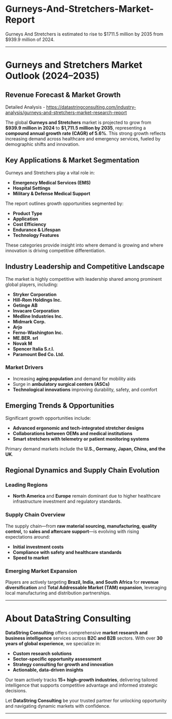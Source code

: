 # Gurneys-And-Stretchers-Market-Report

Gurneys And Stretchers is estimated to rise to $1711.5 million by 2035 from $939.9 million of 2024.

---

# **Gurneys and Stretchers Market Outlook (2024–2035)**

## **Revenue Forecast & Market Growth**

Detailed Analysis - https://datastringconsulting.com/industry-analysis/gurneys-and-stretchers-market-research-report

The global **Gurneys and Stretchers** market is projected to grow from **\$939.9 million in 2024** to **\$1,711.5 million by 2035**, representing a **compound annual growth rate (CAGR) of 5.6%**. This strong growth reflects increasing demand across healthcare and emergency services, fueled by demographic shifts and innovation.

## **Key Applications & Market Segmentation**

Gurneys and Stretchers play a vital role in:

* **Emergency Medical Services (EMS)**
* **Hospital Settings**
* **Military & Defense Medical Support**

The report outlines growth opportunities segmented by:

* **Product Type**
* **Application**
* **Cost Efficiency**
* **Endurance & Lifespan**
* **Technology Features**

These categories provide insight into where demand is growing and where innovation is driving competitive differentiation.

## **Industry Leadership and Competitive Landscape**

The market is highly competitive with leadership shared among prominent global players, including:

* **Stryker Corporation**
* **Hill-Rom Holdings Inc.**
* **Getinge AB**
* **Invacare Corporation**
* **Medline Industries Inc.**
* **Midmark Corp.**
* **Arjo**
* **Ferno-Washington Inc.**
* **ME.BER. srl**
* **Novak M**
* **Spencer Italia S.r.l.**
* **Paramount Bed Co. Ltd.**

### **Market Drivers**

* Increasing **aging population** and demand for mobility aids
* Surge in **ambulatory surgical centers (ASCs)**
* **Technological innovations** improving durability, safety, and comfort

## **Emerging Trends & Opportunities**

Significant growth opportunities include:

* **Advanced ergonomic and tech-integrated stretcher designs**
* **Collaborations between OEMs and medical institutions**
* **Smart stretchers with telemetry or patient monitoring systems**

Primary demand markets include the **U.S., Germany, Japan, China, and the UK**.

## **Regional Dynamics and Supply Chain Evolution**

### **Leading Regions**

* **North America** and **Europe** remain dominant due to higher healthcare infrastructure investment and regulatory standards.

### **Supply Chain Overview**

The supply chain—from **raw material sourcing, manufacturing, quality control,** to **sales and aftercare support**—is evolving with rising expectations around:

* **Initial investment costs**
* **Compliance with safety and healthcare standards**
* **Speed to market**

### **Emerging Market Expansion**

Players are actively targeting **Brazil, India, and South Africa** for **revenue diversification** and **Total Addressable Market (TAM) expansion**, leveraging local manufacturing and distribution partnerships.

---

# **About DataString Consulting**

**DataString Consulting** offers comprehensive **market research and business intelligence** services across **B2C and B2B** sectors. With over **30 years of global experience**, we specialize in:

* **Custom research solutions**
* **Sector-specific opportunity assessment**
* **Strategy consulting for growth and innovation**
* **Actionable, data-driven insights**

Our team actively tracks **15+ high-growth industries**, delivering tailored intelligence that supports competitive advantage and informed strategic decisions.

Let **DataString Consulting** be your trusted partner for unlocking opportunity and navigating dynamic markets with confidence.

---
